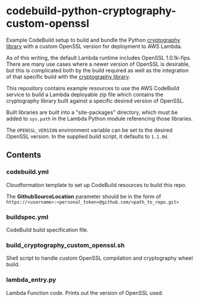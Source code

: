 # codebuild-python-cryptography-custom-openssl
Example CodeBuild setup to build and bundle the Python [cryptography library](
https://cryptography.io/) with a custom
OpenSSL version for deployment to AWS Lambda.

As of this writing, the default Lambda runtime includes OpenSSL 1.0.1k-fips.
There are many use cases where a newer version of OpenSSL is desirable, but this is complicated
both by the build required as well as the integration of that specific build with the [cryptography
library](https://cryptography.io/).

This repository contains example resources to use the AWS CodeBuild service to build a Lambda
deployable zip file which contains the cryptography library built against a specific desired
version of OpenSSL.

Built libraries are built into a "site-packages" directory, which must be added to `sys.path`
in the Lambda Python module referencing those libraries.

The `OPENSSL_VERSION` environment variable can be set to the desired OpenSSL version.  In the supplied
build script, it defaults to `1.1.0d`.

## Contents

### codebuild.yml
Cloudformation template to set up CodeBuild resources to build this repo.

The __GithubSourceLocation__ parameter should be in the form of `https://<username>:<personal_token>@github.com/<path_to_repo.git>`

### buildspec.yml
CodeBuild build specification file.

### build_cryptography_custom_openssl.sh
Shell script to handle custom OpenSSL compilation and cryptography wheel build.

### lambda_entry.py
Lambda Function code.  Prints out the version of OpenSSL used.